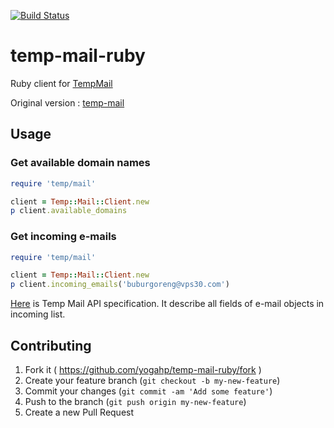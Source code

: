 [![Build Status](https://travis-ci.org/yogahp/temp-mail-ruby.svg?branch=master)](https://travis-ci.org/yogahp/temp-mail-ruby)

# temp-mail-ruby

Ruby client for [TempMail](https://temp-mail.org)

Original version : [temp-mail](https://github.com/maxd/temp-mail)

## Usage

### Get available domain names

```ruby
require 'temp/mail'

client = Temp::Mail::Client.new
p client.available_domains
```

### Get incoming e-mails

```ruby
require 'temp/mail'

client = Temp::Mail::Client.new
p client.incoming_emails('buburgoreng@vps30.com')
```

[Here](https://temp-mail.org/en/api/) is Temp Mail API specification. It describe all fields of e-mail objects in incoming list.

## Contributing

1. Fork it ( https://github.com/yogahp/temp-mail-ruby/fork )
2. Create your feature branch (`git checkout -b my-new-feature`)
3. Commit your changes (`git commit -am 'Add some feature'`)
4. Push to the branch (`git push origin my-new-feature`)
5. Create a new Pull Request
